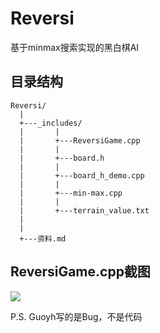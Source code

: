 # Reversi
基于minmax搜索实现的黑白棋AI

## 目录结构
```
Reversi/
  |
  +---_includes/
  |       |
  |       +---ReversiGame.cpp
  |       |
  |       +---board.h
  |       |
  |       +---board_h_demo.cpp
  |       |
  |       +---min-max.cpp
  |       |
  |       +---terrain_value.txt
  |
  |
  +---资料.md
```

## ReversiGame.cpp截图
![](https://i.loli.net/2020/01/09/elHK2zmAindw3ZX.jpg)


P.S. Guoyh写的是Bug，不是代码

